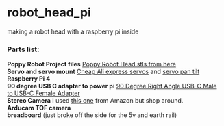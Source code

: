 # robot_head_pi
making a robot head with a raspberry pi inside

### Parts list:

__Poppy Robot Project files__ 
[Poppy Robot Head stls from here](https://github.com/poppy-project/Poppy-eva-head-design) <br/>
__Servo and servo mount__ 
[Cheap Ali express servos](https://www.aliexpress.com/w/wholesale-servo-25kg.html?spm=a2g0o.productlist.search.0)  and 
[servo pan tilt](https://www.aliexpress.com/w/wholesale-servo-pan-tilt-MG995-MG996.html?spm=a2g0o.productlist.search.0) <br/>
__Raspberry Pi 4__ <br/>
__90 degree USB C adapter to power pi__
[90 Degree Right Angle USB-C Male to USB-C Female Adapter](https://www.amazon.com.au/dp/B0B2NJ3P3L) <br/>
__Stereo Camera__
I used [this one](https://www.amazon.com.au/Synchronized-Stereo-USB-Camera-Industrial/dp/B07R8LQKV4) from Amazon but shop around.<br/>
__Arducam TOF camera__ <br/>
__breadboard__ (just broke off the side for the 5v and earth rail) <br/>
